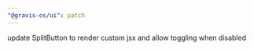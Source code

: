 ```yaml
---
"@gravis-os/ui": patch
---
```


update SplitButton to render custom jsx and allow toggling when disabled
